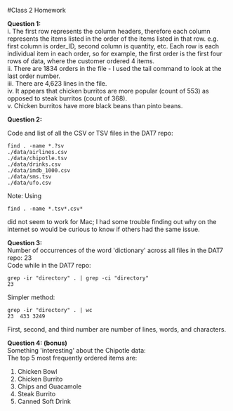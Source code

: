 #Class 2 Homework

**Question 1:**  
i. The first row represents the column headers, therefore each column represents the items 
listed in the order of the items listed in that row. e.g. first column is order_ID, second 
column is quantity, etc. Each row is each individual item in each order, so for example, 
the first order is the first four rows of data, where the customer ordered 4 items.    
ii. There are 1834 orders in the file - I used the tail command to look at the last order 
number.  
iii. There are 4,623 lines in the file.   
iv. It appears that chicken burritos are more popular (count of 553) as opposed to steak
burritos (count of 368).  
v. Chicken burritos have more black beans than pinto beans.

**Question 2:**  

Code and list of all the CSV or TSV files in the DAT7 repo:
```
find . -name *.?sv
./data/airlines.csv  
./data/chipotle.tsv  
./data/drinks.csv  
./data/imdb_1000.csv  
./data/sms.tsv  
./data/ufo.csv  

```  
Note: Using 
```
find . -name *.tsv*.csv* 
```
did not seem to work for Mac; I had some trouble finding out why on the internet so would 
be curious to know if others had the same issue.

**Question 3:**  
Number of occurrences of the word 'dictionary' across all files in the DAT7 repo: 23  
Code while in the DAT7 repo:
```
grep -ir "directory" . | grep -ci "directory"
23
```
Simpler method: 
```
grep -ir "directory" . | wc 
23	433	3249
```
First, second, and third number are number of lines, words, and characters.

**Question 4: (bonus)**  
Something 'interesting' about the Chipotle data:  
The top 5 most frequently ordered items are:  
1. Chicken Bowl  
2. Chicken Burrito  
3. Chips and Guacamole  
4. Steak Burrito  
5. Canned Soft Drink  







